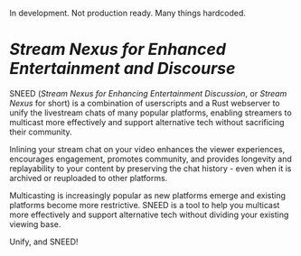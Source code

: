 In development. Not production ready. Many things hardcoded.

# _Stream Nexus for Enhanced Entertainment and Discourse_
SNEED (_Stream Nexus for Enhancing Entertainment Discussion_, or _Stream Nexus_ for short) is a combination of userscripts and a Rust webserver to unify the livestream chats of many popular platforms, enabling streamers to multicast more effectively and support alternative tech without sacrificing their community.

Inlining your stream chat on your video enhances the viewer experiences, encourages engagement, promotes community, and provides longevity and replayability to your content by preserving the chat history - even when it is archived or reuploaded to other platforms.

Multicasting is increasingly popular as new platforms emerge and existing platforms become more restrictive. SNEED is a tool to help you multicast more effectively and support alternative tech without dividing your existing viewing base.

Unify, and SNEED!